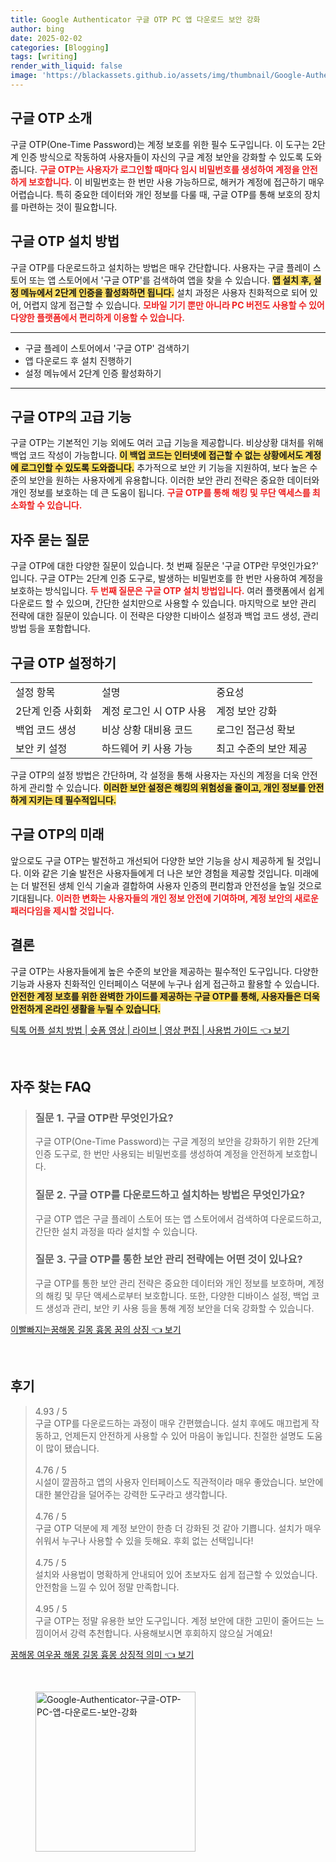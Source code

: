 ```yaml
---
title: Google Authenticator 구글 OTP PC 앱 다운로드 보안 강화
author: bing
date: 2025-02-02
categories: [Blogging]
tags: [writing]
render_with_liquid: false
image: 'https://blackassets.github.io/assets/img/thumbnail/Google-Authenticator-구글-OTP-PC-앱-다운로드-보안-강화.webp'
---
```



<h2 id='구글_OTP_소개'>구글 OTP 소개</h2>

<p>구글 OTP(One-Time Password)는 계정 보호를 위한 필수 도구입니다. 이 도구는 2단계 인증 방식으로 작동하여 사용자들이 자신의 구글 계정 보안을 강화할 수 있도록 도와줍니다. <b><span style="color: #ee2323;">구글 OTP는 사용자가 로그인할 때마다 임시 비밀번호를 생성하여 계정을 안전하게 보호합니다.</span></b> 이 비밀번호는 한 번만 사용 가능하므로, 해커가 계정에 접근하기 매우 어렵습니다. 특히 중요한 데이터와 개인 정보를 다룰 때, 구글 OTP를 통해 보호의 장치를 마련하는 것이 필요합니다.</p>

<h2 id='구글_OTP_설치_방법'>구글 OTP 설치 방법</h2>

<p>구글 OTP를 다운로드하고 설치하는 방법은 매우 간단합니다. 사용자는 구글 플레이 스토어 또는 앱 스토어에서 '구글 OTP'를 검색하여 앱을 찾을 수 있습니다. <b><span style="background-color: #ffe066;">앱 설치 후, 설정 메뉴에서 2단계 인증을 활성화하면 됩니다.</span></b> 설치 과정은 사용자 친화적으로 되어 있어, 어렵지 않게 접근할 수 있습니다. <b><span style="color: #ee2323;">모바일 기기 뿐만 아니라 PC 버전도 사용할 수 있어 다양한 플랫폼에서 편리하게 이용할 수 있습니다.</span></b></p>

<hr />

<ul>
    <li>구글 플레이 스토어에서 '구글 OTP' 검색하기</li>
    <li>앱 다운로드 후 설치 진행하기</li>
    <li>설정 메뉴에서 2단계 인증 활성화하기</li>
</ul>

<hr />

<h2 id='구글_OTP의_고급_기능'>구글 OTP의 고급 기능</h2>

<p>구글 OTP는 기본적인 기능 외에도 여러 고급 기능을 제공합니다. 비상상황 대처를 위해 백업 코드 작성이 가능합니다. <b><span style="background-color: #ffe066;">이 백업 코드는 인터넷에 접근할 수 없는 상황에서도 계정에 로그인할 수 있도록 도와줍니다.</span></b> 추가적으로 보안 키 기능을 지원하여, 보다 높은 수준의 보안을 원하는 사용자에게 유용합니다. 이러한 보안 관리 전략은 중요한 데이터와 개인 정보를 보호하는 데 큰 도움이 됩니다. <b><span style="color: #ee2323;">구글 OTP를 통해 해킹 및 무단 액세스를 최소화할 수 있습니다.</span></b></p>

<h2 id='자주_묻는_질문'>자주 묻는 질문</h2>

<p>구글 OTP에 대한 다양한 질문이 있습니다. 첫 번째 질문은 '구글 OTP란 무엇인가요?' 입니다. 구글 OTP는 2단계 인증 도구로, 발생하는 비밀번호를 한 번만 사용하여 계정을 보호하는 방식입니다. <b><span style="color: #ee2323;">두 번째 질문은 구글 OTP 설치 방법입니다.</span></b> 여러 플랫폼에서 쉽게 다운로드 할 수 있으며, 간단한 설치만으로 사용할 수 있습니다. 마지막으로 보안 관리 전략에 대한 질문이 있습니다. 이 전략은 다양한 디바이스 설정과 백업 코드 생성, 관리 방법 등을 포함합니다.</p>

<h2 id='구글_OTP_설정'>구글 OTP 설정하기</h2>

<table>
    <tr>
        <td>설정 항목</td>
        <td>설명</td>
        <td>중요성</td>
    </tr>
    <tr>
        <td>2단계 인증 사회화</td>
        <td>계정 로그인 시 OTP 사용</td>
        <td>계정 보안 강화</td>
    </tr>
    <tr>
        <td>백업 코드 생성</td>
        <td>비상 상황 대비용 코드</td>
        <td>로그인 접근성 확보</td>
    </tr>
    <tr>
        <td>보안 키 설정</td>
        <td>하드웨어 키 사용 가능</td>
        <td>최고 수준의 보안 제공</td>
    </tr>
</table>

<p>구글 OTP의 설정 방법은 간단하며, 각 설정을 통해 사용자는 자신의 계정을 더욱 안전하게 관리할 수 있습니다. <b><span style="background-color: #ffe066;">이러한 보안 설정은 해킹의 위험성을 줄이고, 개인 정보를 안전하게 지키는 데 필수적입니다.</span></b></p>

<h2 id='구글_OTP의_미래'>구글 OTP의 미래</h2>

<p>앞으로도 구글 OTP는 발전하고 개선되어 다양한 보안 기능을 상시 제공하게 될 것입니다. 이와 같은 기술 발전은 사용자들에게 더 나은 보안 경험을 제공할 것입니다. 미래에는 더 발전된 생체 인식 기술과 결합하여 사용자 인증의 편리함과 안전성을 높일 것으로 기대됩니다. <b><span style="color: #ee2323;">이러한 변화는 사용자들의 개인 정보 안전에 기여하며, 계정 보안의 새로운 패러다임을 제시할 것입니다.</span></b></p>

<h2 id='결론'>결론</h2>

<p>구글 OTP는 사용자들에게 높은 수준의 보안을 제공하는 필수적인 도구입니다. 다양한 기능과 사용자 친화적인 인터페이스 덕분에 누구나 쉽게 접근하고 활용할 수 있습니다. <b><span style="background-color: #ffe066;">안전한 계정 보호를 위한 완벽한 가이드를 제공하는 구글 OTP를 통해, 사용자들은 더욱 안전하게 온라인 생활을 누릴 수 있습니다.</span></b></p>


<p><a class="click-button" title="틱톡 어플 설치 방법 | 숏폼 영상 | 라이브 | 영상 편집 | 사용법 가이드" href="https://blackassets.github.io/posts/%ED%8B%B1%ED%86%A1-%EC%96%B4%ED%94%8C-%EC%84%A4%EC%B9%98-%EB%B0%A9%EB%B2%95-%EC%88%8F%ED%8F%BC-%EC%98%81%EC%83%81-%EB%9D%BC%EC%9D%B4%EB%B8%8C-%EC%98%81%EC%83%81-%ED%8E%B8%EC%A7%91-%EC%82%AC%EC%9A%A9%EB%B2%95-%EA%B0%80%EC%9D%B4%EB%93%9C/" rel="dofollow">틱톡 어플 설치 방법 | 숏폼 영상 | 라이브 | 영상 편집 | 사용법 가이드 👈 보기</a></p><br>
<h2 id='자주_찾는_FAQ'>자주 찾는 FAQ</h2>
<div itemscope="" itemtype="https://schema.org/FAQPage"> 
<blockquote> 
<div itemscope="" itemprop="mainEntity" itemtype="https://schema.org/Question"> 
<h3 itemprop="name">질문 1. 구글 OTP란 무엇인가요?</h3> 
<div itemscope="" itemprop="acceptedAnswer" itemtype="https://schema.org/Answer"> 
<span itemprop="text"> 
<p>구글 OTP(One-Time Password)는 구글 계정의 보안을 강화하기 위한 2단계 인증 도구로, 한 번만 사용되는 비밀번호를 생성하여 계정을 안전하게 보호합니다.</p> 
</span> 
</div> 
</div> 

<div itemscope="" itemprop="mainEntity" itemtype="https://schema.org/Question"> 
<h3 itemprop="name">질문 2. 구글 OTP를 다운로드하고 설치하는 방법은 무엇인가요?</h3> 
<div itemscope="" itemprop="acceptedAnswer" itemtype="https://schema.org/Answer"> 
<span itemprop="text"> 
<p>구글 OTP 앱은 구글 플레이 스토어 또는 앱 스토어에서 검색하여 다운로드하고, 간단한 설치 과정을 따라 설치할 수 있습니다.</p> 
</span> 
</div> 
</div> 

<div itemscope="" itemprop="mainEntity" itemtype="https://schema.org/Question"> 
<h3 itemprop="name">질문 3. 구글 OTP를 통한 보안 관리 전략에는 어떤 것이 있나요?</h3> 
<div itemscope="" itemprop="acceptedAnswer" itemtype="https://schema.org/Answer"> 
<span itemprop="text"> 
<p>구글 OTP를 통한 보안 관리 전략은 중요한 데이터와 개인 정보를 보호하며, 계정의 해킹 및 무단 액세스로부터 보호합니다. 또한, 다양한 디바이스 설정, 백업 코드 생성과 관리, 보안 키 사용 등을 통해 계정 보안을 더욱 강화할 수 있습니다.</p> 
</span> 
</div> 
</div> 
</blockquote> 
</div>
<p><a class="click-button" title="이빨빠지는꿈해몽 길몽 흉몽 꿈의 상징" href="https://blackassets.github.io/posts/%EC%9D%B4%EB%B9%A8%EB%B9%A0%EC%A7%80%EB%8A%94%EA%BF%88%ED%95%B4%EB%AA%BD-%EA%B8%B8%EB%AA%BD-%ED%9D%89%EB%AA%BD-%EA%BF%88%EC%9D%98-%EC%83%81%EC%A7%95/" rel="dofollow">이빨빠지는꿈해몽 길몽 흉몽 꿈의 상징 👈 보기</a></p><br>
<h2 id='후기'>후기</h2>
<div itemscope itemtype="https://schema.org/Product">
  <blockquote>
  <div itemprop="review" itemscope itemtype="https://schema.org/Review">
      <div itemprop="reviewRating" itemscope itemtype="https://schema.org/Rating"> <span itemprop="ratingValue">4.93</span> / <span itemprop="bestRating">5</span> </div>
      <span itemprop="reviewBody">구글 OTP를 다운로드하는 과정이 매우 간편했습니다. 설치 후에도 매끄럽게 작동하고, 언제든지 안전하게 사용할 수 있어 마음이 놓입니다. 친절한 설명도 도움이 많이 됐습니다.</span>
  </div>
  <br>
  <div itemprop="review" itemscope itemtype="https://schema.org/Review">
      <div itemprop="reviewRating" itemscope itemtype="https://schema.org/Rating"> <span itemprop="ratingValue">4.76</span> / <span itemprop="bestRating">5</span> </div>
      <span itemprop="reviewBody">시설이 깔끔하고 앱의 사용자 인터페이스도 직관적이라 매우 좋았습니다. 보안에 대한 불안감을 덜어주는 강력한 도구라고 생각합니다.</span>
  </div>
  <br>
  <div itemprop="review" itemscope itemtype="https://schema.org/Review">
      <div itemprop="reviewRating" itemscope itemtype="https://schema.org/Rating"> <span itemprop="ratingValue">4.76</span> / <span itemprop="bestRating">5</span> </div>
      <span itemprop="reviewBody">구글 OTP 덕분에 제 계정 보안이 한층 더 강화된 것 같아 기쁩니다. 설치가 매우 쉬워서 누구나 사용할 수 있을 듯해요. 후회 없는 선택입니다!</span>
  </div>
  <br>
  <div itemprop="review" itemscope itemtype="https://schema.org/Review">
      <div itemprop="reviewRating" itemscope itemtype="https://schema.org/Rating"> <span itemprop="ratingValue">4.75</span> / <span itemprop="bestRating">5</span> </div>
      <span itemprop="reviewBody">설치와 사용법이 명확하게 안내되어 있어 초보자도 쉽게 접근할 수 있었습니다. 안전함을 느낄 수 있어 정말 만족합니다.</span>
  </div>
  <br>
  <div itemprop="review" itemscope itemtype="https://schema.org/Review">
      <div itemprop="reviewRating" itemscope itemtype="https://schema.org/Rating"> <span itemprop="ratingValue">4.95</span> / <span itemprop="bestRating">5</span> </div>
      <span itemprop="reviewBody">구글 OTP는 정말 유용한 보안 도구입니다. 계정 보안에 대한 고민이 줄어드는 느낌이어서 강력 추천합니다. 사용해보시면 후회하지 않으실 거예요!</span>
  </div>
  </blockquote>
</div>
<p><a class="click-button" title="꿈해몽 여우꿈 해몽 길몽 흉몽 상징적 의미" href="https://blackassets.github.io/posts/%EA%BF%88%ED%95%B4%EB%AA%BD-%EC%97%AC%EC%9A%B0%EA%BF%88-%ED%95%B4%EB%AA%BD-%EA%B8%B8%EB%AA%BD-%ED%9D%89%EB%AA%BD-%EC%83%81%EC%A7%95%EC%A0%81-%EC%9D%98%EB%AF%B8/" rel="dofollow">꿈해몽 여우꿈 해몽 길몽 흉몽 상징적 의미 👈 보기</a></p><br>
<figure class="image"><img src="https://blackassets.github.io/assets/img/thumbnail/Google-Authenticator-구글-OTP-PC-앱-다운로드-보안-강화.webp" alt="Google-Authenticator-구글-OTP-PC-앱-다운로드-보안-강화" width="256" height="256"></figure>